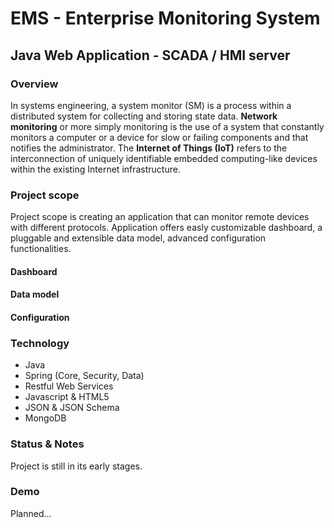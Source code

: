 # EMS - Enterprise Monitoring System

## Java Web Application - SCADA / HMI server

### Overview
In systems engineering, a system monitor (SM) is a process within a distributed system for collecting and storing state data. **Network monitoring** or more simply monitoring is the use of a system that constantly monitors a computer or a device for slow or failing components and that notifies the administrator. The **Internet of Things (IoT)** refers to the interconnection of uniquely identifiable embedded computing-like devices within the existing Internet infrastructure. 

### Project scope
Project scope is creating an application that can monitor remote devices with different protocols. Application offers easly customizable dashboard, a pluggable and extensible data model, advanced configuration functionalities.

#### Dashboard

#### Data model

#### Configuration


### Technology
 * Java
 * Spring (Core, Security, Data)
 * Restful Web Services
 * Javascript & HTML5
 * JSON & JSON Schema
 * MongoDB

### Status & Notes
Project is still in its early stages.

### Demo
Planned...
